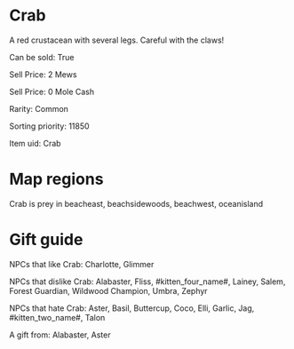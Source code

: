 # Crab

A red crustacean with several legs. Careful with the claws!

Can be sold: True

Sell Price: 2 Mews

Sell Price: 0 Mole Cash

Rarity: Common

Sorting priority: 11850

Item uid: Crab

# Map regions

Crab is prey in beacheast, beachsidewoods, beachwest, oceanisland

# Gift guide

NPCs that like Crab: Charlotte, Glimmer

NPCs that dislike Crab: Alabaster, Fliss, #kitten_four_name#, Lainey, Salem, Forest Guardian, Wildwood Champion, Umbra, Zephyr

NPCs that hate Crab: Aster, Basil, Buttercup, Coco, Elli, Garlic, Jag, #kitten_two_name#, Talon

A gift from: Alabaster, Aster
